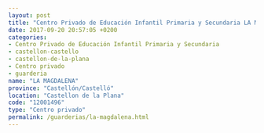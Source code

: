 ```yaml
---
layout: post
title: "Centro Privado de Educación Infantil Primaria y Secundaria LA MAGDALENA"
date: 2017-09-20 20:57:05 +0200
categories:
- Centro Privado de Educación Infantil Primaria y Secundaria
- castellon-castello
- castellon-de-la-plana
- Centro privado
- guarderia
name: "LA MAGDALENA"
province: "Castellón/Castelló"
location: "Castellon de la Plana"
code: "12001496"
type: "Centro privado"
permalink: /guarderias/la-magdalena.html
---
```

